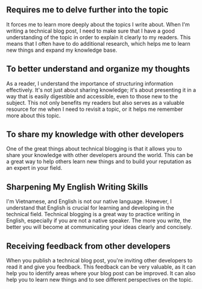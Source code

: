 ## Requires me to delve further into the topic
It forces me to learn more deeply about the topics I write about. When I'm writing a technical blog post, I need to make sure that I have a good understanding of the topic in order to explain it clearly to my readers. This means that I often have to do additional research, which helps me to learn new things and expand my knowledge base.

## To better understand and organize my thoughts

As a reader, I understand the importance of structuring information effectively. 
It's not just about sharing knowledge; it's about presenting it in a way that is easily digestible and accessible, even to those new to the subject. 
This not only benefits my readers but also serves as a valuable resource for me when I need to revisit a topic, or it helps me remember more about this topic.

## To share my knowledge with other developers
One of the great things about technical blogging is that it allows you to share your knowledge with other developers around the world. This can be a great way to help others learn new things and to build your reputation as an expert in your field.

## Sharpening My English Writing Skills
I'm Vietnamese, and English is not our native language. However, I understand that English is crucial for learning and developing in the technical field.
Technical blogging is a great way to practice writing in English, especially if you are not a native speaker. The more you write, the better you will become at communicating your ideas clearly and concisely.


## Receiving feedback from other developers
When you publish a technical blog post, you're inviting other developers to read it and give you feedback. This feedback can be very valuable, as it can help you to identify areas where your blog post can be improved. It can also help you to learn new things and to see different perspectives on the topic.
